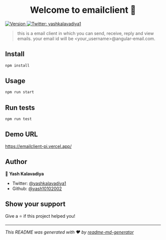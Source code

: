 <h1 align="center">Welcome to emailclient 👋</h1>
<p>
  <a href="https://www.npmjs.com/package/emailclient" target="_blank">
    <img alt="Version" src="https://img.shields.io/npm/v/emailclient.svg">
  </a>
  <a href="https://twitter.com/yashkalavadiya1" target="_blank">
    <img alt="Twitter: yashkalavadiya1" src="https://img.shields.io/twitter/follow/yashkalavadiya1.svg?style=social" />
  </a>
</p>

> this is a email client in which you can send, receive, reply and view emails. your email id will be <your_username>@angular-email.com.

## Install

```sh
npm install
```

## Usage

```sh
npm run start
```

## Run tests

```sh
npm run test
```

## Demo URL

https://emailclient-pi.vercel.app/


## Author

👤 **Yash Kalavadiya**

* Twitter: [@yashkalavadiya1](https://twitter.com/yashkalavadiya1)
* Github: [@yash10102002](https://github.com/yash10102002)

## Show your support

Give a ⭐️ if this project helped you!

***
_This README was generated with ❤️ by [readme-md-generator](https://github.com/kefranabg/readme-md-generator)_
